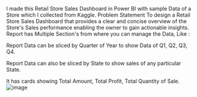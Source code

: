 I made this Retail Store Sales Dashboard in Power BI with sample Data of a Store which I collected from Kaggle.
Problem Statement
To design a Retail Store Sales Dashboard that provides a clear and concise overview of the Store's Sales performance enabling the owner to gain actionable insights.
Report has Multiple Section's from where you can manage the Data, Like :

Report Data can be sliced by Quarter of Year to show Data of Q1, Q2, Q3, Q4.

Report Data can also be sliced by State to show sales of any particular State.

It has cards showing Total Amount, Total Profit, Total Quantity of Sale.
![image](https://github.com/user-attachments/assets/35025ba5-3822-42b8-a541-56c2f9a2e30f)
